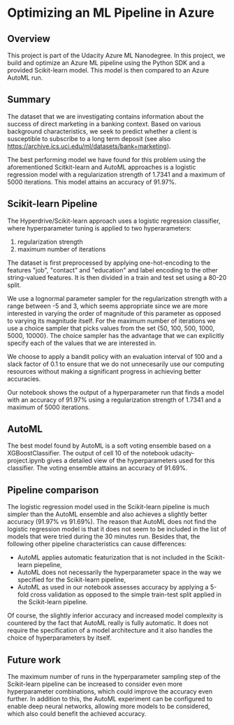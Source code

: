 # Optimizing an ML Pipeline in Azure

## Overview
This project is part of the Udacity Azure ML Nanodegree.
In this project, we build and optimize an Azure ML pipeline using the Python SDK and a provided Scikit-learn model.
This model is then compared to an Azure AutoML run.

## Summary
The dataset that we are investigating contains information about the success of direct marketing in a banking context. Based on various background characteristics, we seek to predict whether a client is susceptible to subscribe to a long term deposit (see also https://archive.ics.uci.edu/ml/datasets/bank+marketing).

The best performing model we have found for this problem using the aforementioned Scitkit-learn and AutoML approaches is a logistic regression model with a regularization strength of 1.7341 and a maximum of 5000 iterations. This model attains an accuracy of 91.97%.

## Scikit-learn Pipeline
The Hyperdrive/Scikit-learn approach uses a logistic regression classifier, where hyperparameter tuning is applied to two hyperarameters:
1. regularization strength
2. maximum number of iterations 

The dataset is first preprocessed by applying one-hot-encoding to the features "job", "contact" and "education" and label encoding to the other string-valued features. It is then divided in a train and test set using a 80-20 split.

We use a lognormal parameter sampler for the regularization strength with a range between -5 and 3, which seems appropriate since we are more interested in varying the order of magnitude of this parameter as opposed to varying its magnitude itself.  For the maximum number of iterations we use a choice sampler that picks values from the set {50, 100, 500, 1000, 5000, 10000}. The choice sampler has the advantage that we can explicitly specify each of the values that we are interested in.

We choose to apply a bandit policy with an evaluation interval of 100 and a slack factor of 0.1 to ensure that we do not unnecesarily use our computing resources without making a significant progress in achieving better accuracies.

Our notebook shows the output of a hyperparameter run that finds a model with an accuracy of 91.97% using a regularization strength of 1.7341 and a maximum of 5000 iterations.


## AutoML
The best model found by AutoML is a soft voting ensemble based on a XGBoostClassifier. The output of cell 10 of the notebook udacity-project.ipynb gives a detailed view of the hyperparameters used for this classifier. The voting ensemble attains an accuracy of 91.69%.

## Pipeline comparison
The logistic regression model used in the Scikit-learn pipeline is much simpler than the AutoML ensemble and also achieves a slightly better accuracy (91.97% vs 91.69%). The reason that AutoML does not find the logistic regression model is that it does not seem to be included in the list of models that were tried during the 30 minutes run. Besides that, the following other pipeline characteristics can cause differences:
- AutoML applies automatic featurization that is not included in the Scikit-learn piepeline, 
- AutoML does not necessarily the hyperparameter space in the way we specified for the Scikit-learn pipeline, 
- AutoML as used in our notebook assesses accuracy by applying a 5-fold cross validation as opposed to the simple train-test split applied in the Scikit-learn pipeline.

Of course, the slightly inferior accuracy and increased model complexity is countered by the fact that AutoML really is fully automatic. It does not require the specification of a model architecture and it also handles the choice of hyperparameters by itself.


## Future work
The maximum number of runs in the hyperparameter sampling step of the Scikit-learn pipeline can be increased to consider even more hyperparameter combinations, which could improve the accuracy even further. In addition to this, the AutoML experiment can be configured to enable deep neural networks, allowing more models to be considered, which also could benefit the achieved accuracy.

